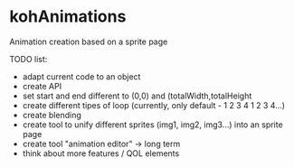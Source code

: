kohAnimations
=============

Animation creation based on a sprite page

TODO list:

- adapt current code to an object
- create API
- set start and end different to (0,0) and (totalWidth,totalHeight
- create different tipes of loop (currently, only default - 1 2 3 4 1 2 3 4...)
- create blending
- create tool to unify different sprites (img1, img2, img3...) into an sprite page
- create tool "animation editor" -> long term
- think about more features / QOL elements
